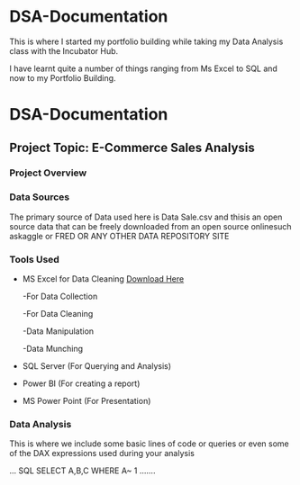 # DSA-Documentation
This is where I started my portfolio building while taking my Data Analysis class with the Incubator Hub. 

I have learnt quite a number of things ranging from Ms Excel to SQL and now to my Portfolio Building.

# DSA-Documentation
## Project Topic: E-Commerce Sales Analysis

### Project Overview

### Data Sources
The primary source of Data  used here is Data Sale.csv and thisis an open source data that can be freely downloaded from an open source onlinesuch askaggle or FRED OR ANY OTHER DATA REPOSITORY SITE

### Tools Used
- MS Excel for Data Cleaning [Download Here](https;//www.microsoft.com)
  
  -For Data Collection
  
  -For Data Cleaning
  
     -Data Manipulation
  
     -Data Munching
  
- SQL Server (For Querying and Analysis)
- Power BI (For creating a report)
- MS Power Point (For Presentation)

### Data Analysis
This is where we include some basic lines of code or queries or even some of the DAX expressions used during your analysis

... SQL
SELECT A,B,C
WHERE A~ 1
.......


